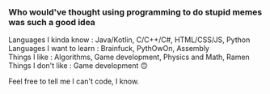 ### Who would've thought using programming to do stupid memes was such a good idea 
Languages I kinda know : Java/Kotlin, C/C++/C#, HTML/CSS/JS, Python \
Languages I want to learn : Brainfuck, PythOwOn, Assembly \
Things I like : Algorithms, Game development, Physics and Math, Ramen \
Things I don't like : Game development 🙃 

Feel free to tell me I can't code, I know.
